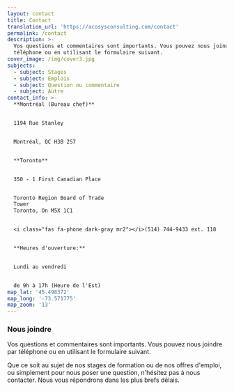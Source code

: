 ```yaml
---
layout: contact
title: Contact
translation_url: 'https://acosysconsulting.com/contact'
permalink: /contact
description: >-
  Vos questions et commentaires sont importants. Vous pouvez nous joindre par
  téléphone ou en utilisant le formulaire suivant.
cover_image: /img/cover3.jpg
subjects:
  - subject: Stages
  - subject: Emplois
  - subject: Question ou commentaire
  - subject: Autre
contact_info: >-
  **Montréal (Bureau chef)**


  1194 Rue Stanley


  Montréal, QC H3B 2S7


  **Toronto**


  350 - 1 First Canadian Place


  Toronto Region Board of Trade
  Tower                                                                                           
  Toronto, On M5X 1C1


  <i class="fas fa-phone dark-gray mr2"></i>(514) 744-9433 ext. 118  


  **Heures d'ouverture:**


  Lundi au vendredi


  de 9h à 17h (Heure de l'Est)
map_lat: '45.498372'
map_long: '-73.571775'
map_zoom: '13'
---
```

### Nous joindre

Vos questions et commentaires sont importants. Vous pouvez nous joindre par téléphone ou en utilisant le formulaire suivant.

Que ce soit au sujet de nos stages de formation ou de nos offres d'emploi, ou simplement pour nous poser une question, n'hésitez pas à nous contacter. Nous vous répondrons dans les plus brefs délais.
